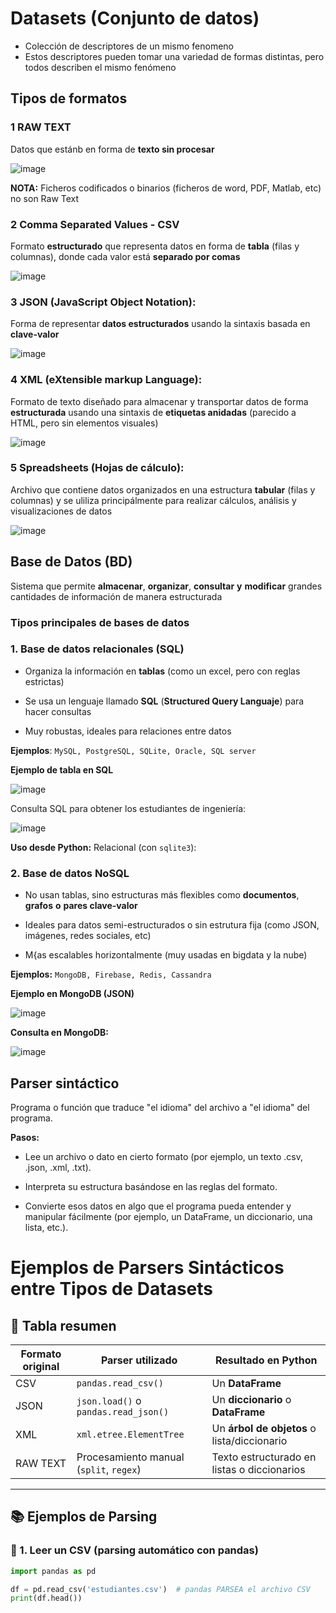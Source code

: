 # Datasets (Conjunto de datos)

- Colección de descriptores de un mismo fenomeno
- Estos descriptores pueden tomar una variedad de formas distintas, pero todos describen el mismo fenómeno

## Tipos de formatos

### 1 RAW TEXT

Datos que estánb en forma de **texto sin procesar**

![image](https://github.com/user-attachments/assets/afb1bcdd-4cf9-4853-ab2c-5e2aa7af9eff)

**NOTA:** Ficheros codificados o binarios (ficheros de word, PDF, Matlab, etc) no son Raw Text

### 2 Comma Separated Values - CSV

Formato **estructurado** que representa datos en forma de **tabla** (filas y columnas), donde cada valor está **separado por comas**

![image](https://github.com/user-attachments/assets/dbe1f802-451e-491e-ab76-44b148b17125)


### 3 JSON (JavaScript Object Notation):

Forma de representar **datos estructurados** usando la sintaxis basada en **clave-valor**

![image](https://github.com/user-attachments/assets/13cbe8e9-e192-4482-9747-e113765f035c)



### 4 XML (eXtensible markup Language):

Formato de texto diseñado para almacenar y transportar datos de forma **estructurada** usando una sintaxis de **etiquetas anidadas** (parecido a HTML, pero sin elementos visuales)

![image](https://github.com/user-attachments/assets/33dda6e2-198f-4fa4-9911-c0df994e5003)


### 5 Spreadsheets (Hojas de cálculo):

Archivo que contiene datos organizados en una estructura **tabular** (filas y columnas) y se uliliza principálmente para realizar cálculos, análisis y visualizaciones de datos

![image](https://github.com/user-attachments/assets/9e291c07-38cb-4352-bbec-aa92dfa74462)

## Base de Datos (BD) 

Sistema que permite **almacenar**, **organizar**, **consultar** **y** **modificar** grandes cantidades de información de manera estructurada

### Tipos principales de bases de datos

### 1. Base de datos relacionales (SQL)

- Organiza la información en **tablas** (como un excel, pero con reglas estrictas)

- Se usa un lenguaje llamado **SQL** (**Structured Query Languaje**) para hacer consultas

- Muy robustas, ideales para relaciones entre datos

**Ejemplos**:
`MySQL, PostgreSQL, SQLite, Oracle, SQL server`

**Ejemplo de tabla en SQL**

![image](https://github.com/user-attachments/assets/40b0a748-4d35-432b-834b-506bb9d592ba)

Consulta SQL para obtener los estudiantes de ingeniería:

![image](https://github.com/user-attachments/assets/7c7d4e77-ae86-4bf7-aded-ca15e04d36f9)

**Uso desde Python:** Relacional (con `sqlite3`):



### 2. Base de datos NoSQL

- No usan tablas, sino estructuras más flexibles como **documentos**, **grafos** **o** **pares clave-valor**

- Ideales para datos semi-estructurados o sin estrutura fija (como JSON, imágenes, redes sociales, etc)

- M{as escalables horizontalmente (muy usadas en bigdata y la nube)

**Ejemplos:**
`MongoDB, Firebase, Redis, Cassandra`

**Ejemplo en MongoDB (JSON)**

![image](https://github.com/user-attachments/assets/56dbe3cf-0197-4567-8011-ee69d454bcea)

**Consulta en MongoDB:**

![image](https://github.com/user-attachments/assets/fbad66e3-521f-4980-ab6f-24892edcbff6)

## Parser sintáctico

Programa o función que traduce "el idioma" del archivo a "el idioma" del programa.

**Pasos:**

- Lee un archivo o dato en cierto formato (por ejemplo, un texto .csv, .json, .xml, .txt).

- Interpreta su estructura basándose en las reglas del formato.

- Convierte esos datos en algo que el programa pueda entender y manipular fácilmente (por ejemplo, un DataFrame, un diccionario, una lista, etc.).

# Ejemplos de Parsers Sintácticos entre Tipos de Datasets

## 📄 Tabla resumen

| Formato original | Parser utilizado             | Resultado en Python                      |
|------------------|-------------------------------|------------------------------------------|
| CSV              | `pandas.read_csv()`            | Un **DataFrame**                        |
| JSON             | `json.load()` o `pandas.read_json()` | Un **diccionario** o **DataFrame** |
| XML              | `xml.etree.ElementTree`        | Un **árbol de objetos** o lista/diccionario |
| RAW TEXT         | Procesamiento manual (`split`, `regex`) | Texto estructurado en listas o diccionarios |

---

## 📚 Ejemplos de Parsing

### 📑 1. Leer un CSV (parsing automático con pandas)

```python
import pandas as pd

df = pd.read_csv('estudiantes.csv')  # pandas PARSEA el archivo CSV
print(df.head())




